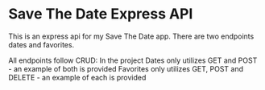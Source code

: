 <h1>Save The Date Express API</h1>

<p>This is an express api for my Save The Date app. There are two endpoints dates and favorites.</p>
<p>All endpoints follow CRUD: In the project Dates only utilizes GET and POST - an example of both is provided Favorites only utilizes GET, POST and DELETE - 
an example of each is provided</p>